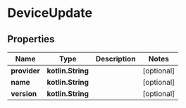 
# DeviceUpdate

## Properties
Name | Type | Description | Notes
------------ | ------------- | ------------- | -------------
**provider** | **kotlin.String** |  |  [optional]
**name** | **kotlin.String** |  |  [optional]
**version** | **kotlin.String** |  |  [optional]



